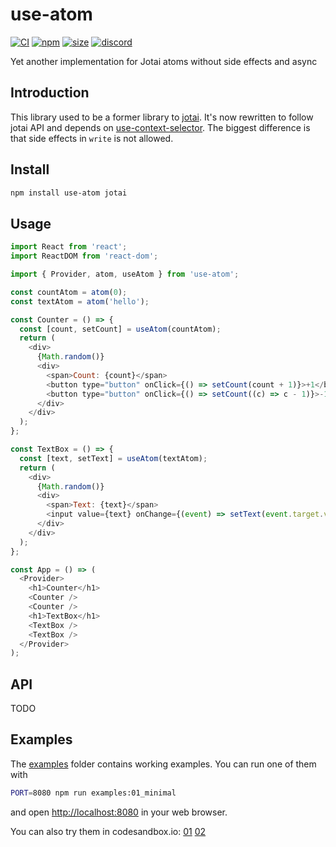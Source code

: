 # use-atom

[![CI](https://img.shields.io/github/workflow/status/dai-shi/use-atom/CI)](https://github.com/dai-shi/use-atom/actions?query=workflow%3ACI)
[![npm](https://img.shields.io/npm/v/use-atom)](https://www.npmjs.com/package/use-atom)
[![size](https://img.shields.io/bundlephobia/minzip/use-atom)](https://bundlephobia.com/result?p=use-atom)
[![discord](https://img.shields.io/discord/627656437971288081)](https://discord.gg/MrQdmzd)

Yet another implementation for Jotai atoms without side effects and async

## Introduction

This library used to be a former library to [jotai](https://github.com/pmndrs/jotai).
It's now rewritten to follow jotai API and depends on
[use-context-selector](https://github.com/dai-shi/use-context-selector).
The biggest difference is that side effects in `write` is not allowed.

## Install

```bash
npm install use-atom jotai
```

## Usage

```javascript
import React from 'react';
import ReactDOM from 'react-dom';

import { Provider, atom, useAtom } from 'use-atom';

const countAtom = atom(0);
const textAtom = atom('hello');

const Counter = () => {
  const [count, setCount] = useAtom(countAtom);
  return (
    <div>
      {Math.random()}
      <div>
        <span>Count: {count}</span>
        <button type="button" onClick={() => setCount(count + 1)}>+1</button>
        <button type="button" onClick={() => setCount((c) => c - 1)}>-1</button>
      </div>
    </div>
  );
};

const TextBox = () => {
  const [text, setText] = useAtom(textAtom);
  return (
    <div>
      {Math.random()}
      <div>
        <span>Text: {text}</span>
        <input value={text} onChange={(event) => setText(event.target.value)} />
      </div>
    </div>
  );
};

const App = () => (
  <Provider>
    <h1>Counter</h1>
    <Counter />
    <Counter />
    <h1>TextBox</h1>
    <TextBox />
    <TextBox />
  </Provider>
);
```

## API

<!-- Generated by documentation.js. Update this documentation by updating the source code. -->

TODO

## Examples

The [examples](examples) folder contains working examples.
You can run one of them with

```bash
PORT=8080 npm run examples:01_minimal
```

and open <http://localhost:8080> in your web browser.

You can also try them in codesandbox.io:
[01](https://codesandbox.io/s/github/dai-shi/use-atom/tree/main/examples/01_minimal)
[02](https://codesandbox.io/s/github/dai-shi/use-atom/tree/main/examples/02_typescript)
